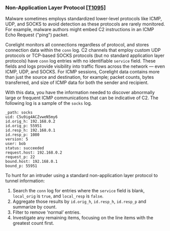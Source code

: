 ### Non-Application Layer Protocol [\[T1095\]](https://attack.mitre.org/techniques/T1095/)

Malware sometimes employs standardized lower-level protocols like ICMP, UDP, and SOCKS to avoid detection as these protocols are rarely monitored. For example, malware authors might embed C2 instructions in an ICMP Echo Request ("ping") packet.

Corelight monitors all connections regardless of protocol, and stores connection data within the `conn` log. C2 channels that employ custom UDP protocols or TCP-based SOCKS protocols (but no standard application layer protocols) have `conn` log entries with no identifiable `service` field. These fields and logs provide visibility into traffic flows across the network — even ICMP, UDP, and SOCKS. For ICMP sessions, Corelight data contains more than just the source and destination, for example; packet counts, bytes transferred, and size of ICMP data for both the sender and recipient.

With this data, you have the information needed to discover abnormally large or frequent ICMP communications that can be indicative of C2.  The following log is a sample of the `socks` log.

```
_path: socks
uid: C5u9ig4ACZvweN5my6
id.orig_h: 192.168.0.2
id.orig_p: 55951
id.resp_h: 192.168.0.1
id.resp_p: 1080
version: 5
user: bob
status: succeeded
request.host: 192.168.0.2
request_p: 22
bound.host: 192.168.0.1
bound_p: 55951
```

To hunt for an intruder using a standard non-application layer protocol to tunnel information:
1. Search the `conn` log for entries where the `service` field is blank, `local_orig` is `true`, and `local_resp` is `false`.
2. Aggregate those results by `id.orig_h`, `id.resp_h`, `id.resp_p` and summarize by count.
3. Filter to remove ‘normal’ entries.
4. Investigate any remaining items, focusing on the line items with the greatest count first.
